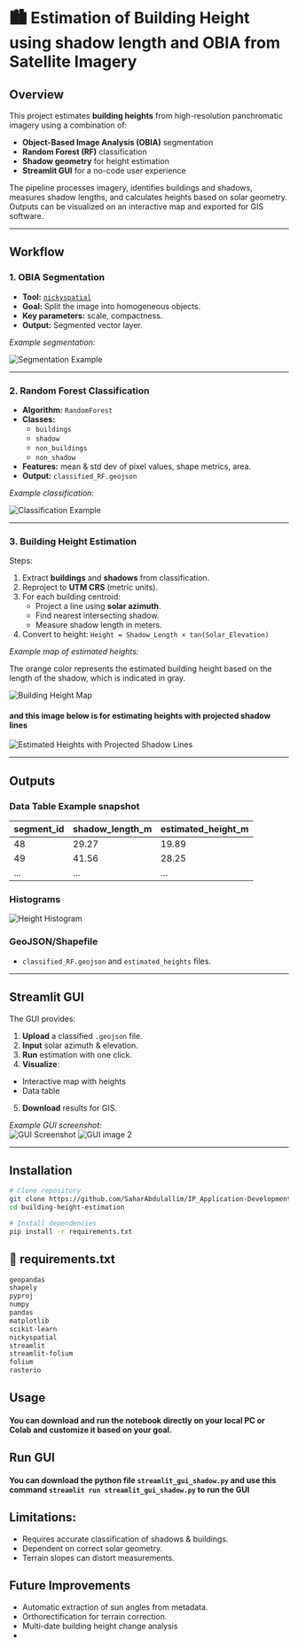 # 🏙️ Estimation of Building Height using shadow length and OBIA from Satellite Imagery

## Overview
This project estimates **building heights** from high-resolution panchromatic imagery using a combination of:

- **Object-Based Image Analysis (OBIA)** segmentation  
- **Random Forest (RF)** classification  
- **Shadow geometry** for height estimation  
- **Streamlit GUI** for a no-code user experience  

The pipeline processes imagery, identifies buildings and shadows, measures shadow lengths, and calculates heights based on solar geometry.  
Outputs can be visualized on an interactive map and exported for GIS software.

---

##  Workflow

### 1. OBIA Segmentation
- **Tool:** [`nickyspatial`]([https://github.com/NickysTeam/nickyspatial](https://github.com/kshitijrajsharma/nickyspatial/tree/master))  
- **Goal:** Split the image into homogeneous objects.  
- **Key parameters:** scale, compactness.  
- **Output:** Segmented vector layer.

*Example segmentation:*  

![Segmentation Example](https://github.com/user-attachments/assets/cf71de1a-144a-431c-a871-cd18570750e9)

---

### 2. Random Forest Classification
- **Algorithm:** `RandomForest` 
- **Classes:**  
  - `buildings`  
  - `shadow`  
  - `non_buildings`
  - `non_shadow`
- **Features:** mean & std dev of pixel values, shape metrics, area.  
- **Output:** `classified_RF.geojson`

*Example classification:*  

![Classification Example](https://github.com/user-attachments/assets/840e1fbc-0088-41bc-ac40-c8557a5a8a21)

---

### 3. Building Height Estimation
Steps:
1. Extract **buildings** and **shadows** from classification.
2. Reproject to **UTM CRS** (metric units).
3. For each building centroid:
   - Project a line using **solar azimuth**.
   - Find nearest intersecting shadow.
   - Measure shadow length in meters.
4. Convert to height: `Height = Shadow_Length × tan(Solar_Elevation)`



*Example map of estimated heights:*

The orange color represents the estimated building height based on the length of the shadow, which is indicated in gray.

![Building Height Map](https://github.com/user-attachments/assets/e746f1c7-eeb4-4c30-924a-e9ec507fd979)

#### and this image below is for estimating heights with projected shadow lines

![Estimated Heights with Projected Shadow Lines](https://github.com/user-attachments/assets/3ddd5a6b-ab0f-42ea-a595-519d7c381e24)


---

## Outputs

### Data Table Example snapshot
| segment_id | shadow_length_m | estimated_height_m |
|------------|-----------------|--------------------|
| 48         | 29.27           | 19.89              |
| 49         | 41.56           | 28.25              |
| ...        | ...             | ...                |

### Histograms
![Height Histogram](https://github.com/user-attachments/assets/d2a2e6ec-8a42-4508-aa83-d965c5a9c601)

### GeoJSON/Shapefile  
- `classified_RF.geojson` and `estimated_heights` files.

---

## Streamlit GUI

The GUI provides:
1. **Upload** a classified `.geojson` file.
2. **Input** solar azimuth & elevation.
3. **Run** estimation with one click.
4. **Visualize**:
  - Interactive map with heights
  - Data table
5. **Download** results for GIS.

*Example GUI screenshot:*  
![GUI Screenshot](https://github.com/user-attachments/assets/9291fa95-15f0-4283-b010-2d44bcdd6dc0)
![GUI image 2](https://github.com/user-attachments/assets/273360e6-87e7-4e92-b28e-3792c689326e)

---

## Installation
```bash
# Clone repository
git clone https://github.com/SaharAbdulallim/IP_Application-Development-Earth-Observation-.git
cd building-height-estimation

# Install dependencies
pip install -r requirements.txt
```

## 📄 requirements.txt

```txt
geopandas
shapely
pyproj
numpy
pandas
matplotlib
scikit-learn
nickyspatial
streamlit
streamlit-folium
folium
rasterio
````

## Usage
#### You can download and run the notebook directly on your local PC or Colab and customize it based on your goal.

## Run GUI
#### You can download the python file `streamlit_gui_shadow.py` and use this command  `streamlit run streamlit_gui_shadow.py` to run the GUI

## Limitations:
  - Requires accurate classification of shadows & buildings.
  - Dependent on correct solar geometry.
  - Terrain slopes can distort measurements.

## Future Improvements
  - Automatic extraction of sun angles from metadata.
  - Orthorectification for terrain correction.
  - Multi-date building height change analysis
  - 
  
  






